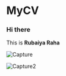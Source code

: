 # MyCV
### Hi there
This is **Rubaiya Raha**


![Capture](https://github.com/Raha111/MyCV/assets/67999013/bd504237-ea8d-4d59-9bea-3522cfee3bf3)

![Capture2](https://github.com/Raha111/MyCV/assets/67999013/8e68ec72-74f9-46b0-aab5-9a9f6c33664e)

